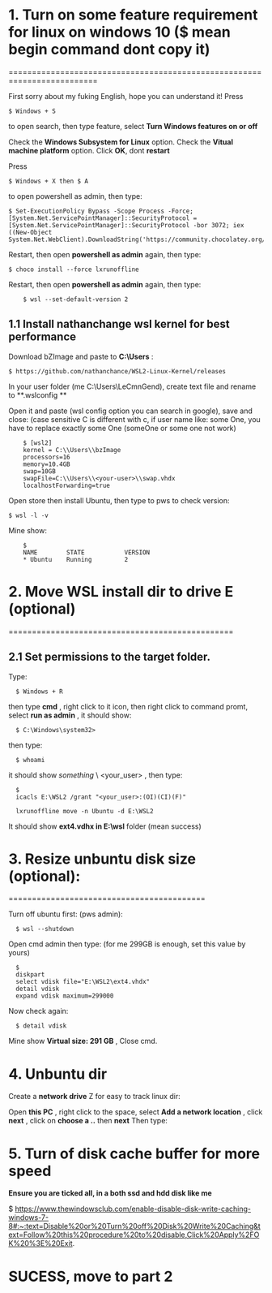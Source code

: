 # 1. Turn on some feature requirement for linux on windows 10 ($ mean begin command dont copy it)
=========================================================================

  First sorry about my fuking English, hope you can understand it!
  Press
  
    $ Windows + S
    
  to open search, then type feature, select **Turn Windows features on or off**

  Check the **Windows Subsystem for Linux** option. 
  Check the **Vitual machine platform** option. 
  Click **OK**, dont **restart**
  
  Press
  
    $ Windows + X then $ A
    
  to open powershell as admin, then type:
  
  
    $ Set-ExecutionPolicy Bypass -Scope Process -Force; [System.Net.ServicePointManager]::SecurityProtocol = [System.Net.ServicePointManager]::SecurityProtocol -bor 3072; iex ((New-Object System.Net.WebClient).DownloadString('https://community.chocolatey.org/install.ps1'))

  Restart, then open **powershell as admin** again, then type:
  
    $ choco install --force lxrunoffline 
    
  Restart, then open **powershell as admin** again, then type:
  
        $ wsl --set-default-version 2
   
 1.1 Install nathanchange wsl kernel for best performance
 -------------------
 
 Download bZImage and paste to **C:\Users** :
 
    $ https://github.com/nathanchance/WSL2-Linux-Kernel/releases
 
 In your user folder (me C:\Users\LeCmnGend), create text file and rename to **.wslconfig **
 
 Open it and paste (wsl config option you can search in google), save and close:
 (case sensitive C is different with c, if user name like: some One, you have to replace exactly some One (someOne or some one not work)

        $ [wsl2]
        kernel = C:\\Users\\bzImage
        processors=16
        memory=10.4GB
        swap=10GB
        swapFile=C:\\Users\\<your-user>\\swap.vhdx
        localhostForwarding=true


 
 Open store then install Ubuntu, then type to pws  to check version:
    
    $ wsl -l -v 
    
   Mine show:
   
        $ 
        NAME        STATE           VERSION
        * Ubuntu    Running         2

# 2. Move WSL install dir to drive E (optional)
================================================


2.1 Set permissions to the target folder.
----------------------------------------


  Type:

      $ Windows + R 
  
  
  then type **cmd** , right click  to it icon,
  then right click to command promt, select **run as admin** , it should show:
  
  
      $ C:\Windows\system32>
  
  then type:
  
      $ whoami

  it should show *something* \ <your_user> , then type:

      $ 
      icacls E:\WSL2 /grant "<your_user>:(OI)(CI)(F)"

      lxrunoffline move -n Ubuntu -d E:\WSL2
  
  It should show **ext4.vdhx in E:\wsl** folder (mean success)
  
 # 3. Resize unbuntu disk size (optional):
 ==========================================
 
 Turn off ubuntu first: (pws admin):
 
      $ wsl --shutdown
 
 Open cmd admin then type: (for me 299GB is enough, set this value by yours)
 
      $ 
      diskpart
      select vdisk file="E:\WSL2\ext4.vhdx"
      detail vdisk
      expand vdisk maximum=299000
  
 Now check again:
  
      $ detail vdisk
 
 Mine show **Virtual size:  291 GB** , Close cmd.
 
 # 4. Unbuntu dir
 
   
  Create a **network drive** Z for easy to track linux dir:
  
  Open **this PC** , right click to the space, select **Add a network location** , 
  click **next** , click on **choose a ..** then **next**
  Then type: 
  

# 5. Turn of disk cache buffer for more speed

**Ensure you are ticked all, in a both ssd and hdd disk like me**

$ https://www.thewindowsclub.com/enable-disable-disk-write-caching-windows-7-8#:~:text=Disable%20or%20Turn%20off%20Disk%20Write%20Caching&text=Follow%20this%20procedure%20to%20disable,Click%20Apply%2FOK%20%3E%20Exit.

# SUCESS, move to part 2




  
